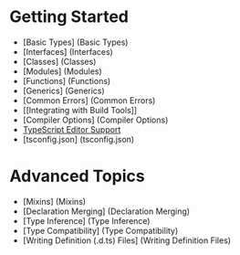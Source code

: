# Getting Started

* [Basic Types] (Basic Types)
* [Interfaces] (Interfaces)
* [Classes] (Classes)
* [Modules] (Modules)
* [Functions] (Functions)
* [Generics] (Generics)
* [Common Errors] (Common Errors)
* [[Integrating with Build Tools]]
* [Compiler Options] (Compiler Options)
* [TypeScript Editor Support](TypeScript-Editor-Support)
* [tsconfig.json] (tsconfig.json)

# Advanced Topics

* [Mixins] (Mixins)
* [Declaration Merging] (Declaration Merging) 
* [Type Inference] (Type Inference)
* [Type Compatibility] (Type Compatibility)
* [Writing Definition (.d.ts) Files] (Writing Definition Files)

